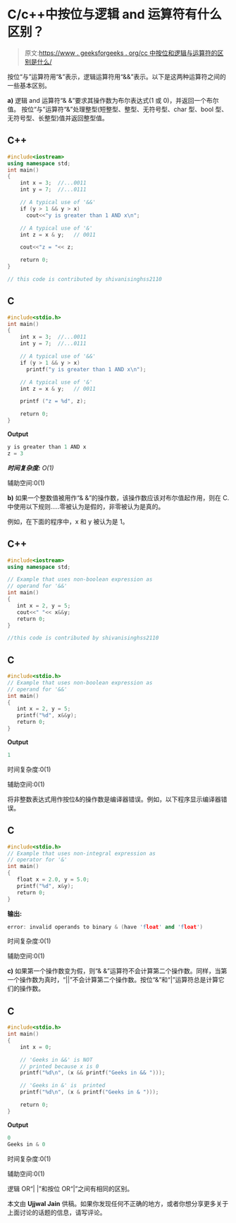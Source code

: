 # C/c++中按位与逻辑 and 运算符有什么区别？

> 原文:[https://www . geeksforgeeks . org/cc 中按位和逻辑与运算符的区别是什么/](https://www.geeksforgeeks.org/what-are-the-differences-between-bitwise-and-logical-and-operators-in-cc/)

按位“与”运算符用“&”表示，逻辑运算符用“&&”表示。以下是这两种运算符之间的一些基本区别。

**a)** 逻辑 and 运算符“& &”要求其操作数为布尔表达式(1 或 0)，并返回一个布尔值。
按位“与”运算符“&”处理整型(短整型、整型、无符号型、char 型、bool 型、无符号型、长整型)值并返回整型值。

## C++

```cpp
#include<iostream>
using namespace std;
int main()
{
    int x = 3;  //...0011
    int y = 7;  //...0111

    // A typical use of '&&'
    if (y > 1 && y > x)
      cout<<"y is greater than 1 AND x\n";

    // A typical use of '&'
    int z = x & y;   // 0011

    cout<<"z = "<< z;

    return 0;
}

// this code is contributed by shivanisinghss2110
```

## C

```cpp
#include<stdio.h>
int main()
{
    int x = 3;  //...0011
    int y = 7;  //...0111

    // A typical use of '&&'
    if (y > 1 && y > x)
      printf("y is greater than 1 AND x\n");

    // A typical use of '&'
    int z = x & y;   // 0011

    printf ("z = %d", z);

    return 0;
}
```

**Output**

```cpp
y is greater than 1 AND x
z = 3
```

***时间复杂度:** O(1)*

辅助空间:0(1)

**b)** 如果一个整数值被用作“& &”的操作数，该操作数应该对布尔值起作用，则在 C.
中使用以下规则…..零被认为是假的，非零被认为是真的。

例如，在下面的程序中，x 和 y 被认为是 1。

## C++

```cpp
#include<iostream>
using namespace std;

// Example that uses non-boolean expression as
// operand for '&&'
int main()
{
   int x = 2, y = 5;
   cout<<" "<< x&&y;
   return 0;
}

//this code is contributed by shivanisinghss2110
```

## C

```cpp
#include<stdio.h>
// Example that uses non-boolean expression as
// operand for '&&'
int main()
{
   int x = 2, y = 5;
   printf("%d", x&&y);
   return 0;
}
```

**Output**

```cpp
1
```

时间复杂度:0(1)

辅助空间:0(1)

将非整数表达式用作按位&的操作数是编译器错误。例如，以下程序显示编译器错误。

## C

```cpp
#include<stdio.h>
// Example that uses non-integral expression as
// operator for '&'
int main()
{
   float x = 2.0, y = 5.0;
   printf("%d", x&y);
   return 0;
}
```

**输出:**

```cpp
error: invalid operands to binary & (have 'float' and 'float')
```

时间复杂度:0(1)

辅助空间:0(1)

**c)** 如果第一个操作数变为假，则“& &”运算符不会计算第二个操作数。同样，当第一个操作数为真时，“||”不会计算第二个操作数。按位“&”和“|”运算符总是计算它们的操作数。

## C

```cpp
#include<stdio.h>
int main()
{
    int x = 0;

    // 'Geeks in &&' is NOT
    // printed because x is 0
    printf("%d\n", (x && printf("Geeks in && ")));

    // 'Geeks in &' is  printed
    printf("%d\n", (x & printf("Geeks in & ")));

    return 0;
}
```

**Output**

```cpp
0
Geeks in & 0
```

时间复杂度:0(1)

辅助空间:0(1)

逻辑 OR“| |”和按位 OR“|”之间有相同的区别。

本文由 **Ujjwal Jain** 供稿。如果你发现任何不正确的地方，或者你想分享更多关于上面讨论的话题的信息，请写评论。